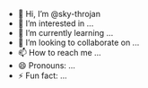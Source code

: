 - 👋 Hi, I’m @sky-throjan
- 👀 I’m interested in ...
- 🌱 I’m currently learning ...
- 💞️ I’m looking to collaborate on ...
- 📫 How to reach me ...
- 😄 Pronouns: ...
- ⚡ Fun fact: ...

<!---
sky-throjan/sky-throjan is a ✨ special ✨ repository because its `README.md` (this file) appears on your GitHub profile.
You can click the Preview link to take a look at your changes.
--->
